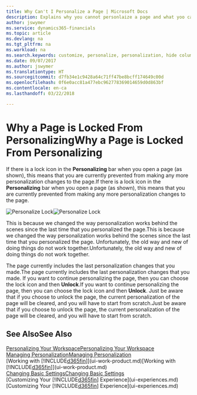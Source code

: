```yaml
---
title: Why Can't I Personalize a Page | Microsoft Docs
description: Explains why you cannot personlaize a page and what yoo can do to unlock it so you can personalize it.
author: jswymer
ms.service: dynamics365-financials
ms.topic: article
ms.devlang: na
ms.tgt_pltfrm: na
ms.workload: na
ms.search.keywords: customize, personalize, personalization, hide columns, remove fields, move fields
ms.date: 09/07/2017
ms.author: jswymer
ms.translationtype: HT
ms.sourcegitcommit: d7fb34e1c9428a64c71ff47be8bcff174649c00d
ms.openlocfilehash: 0f6e0acc81a477ebc962778369014659d0d863bf
ms.contentlocale: en-ca
ms.lasthandoff: 03/22/2018

---
```

# <a name="why-a-page-is-locked-from-personalizing"></a><span data-ttu-id="1ccef-103">Why a Page is Locked From Personalizing</span><span class="sxs-lookup"><span data-stu-id="1ccef-103">Why a Page is Locked From Personalizing</span></span>
<span data-ttu-id="1ccef-104">If there is a lock icon in the **Personalizing** bar when you open a page (as shown), this means that you are currently prevented from making any more personalization changes to the page.</span><span class="sxs-lookup"><span data-stu-id="1ccef-104">If there is a lock icon in the **Personalizing** bar when you open a page (as shown), this means that you are currently prevented from making any more personalization changes to the page.</span></span>

<span data-ttu-id="1ccef-105">![Personalize Lock](media/personalization-locked.png "Personalize lock")</span><span class="sxs-lookup"><span data-stu-id="1ccef-105">![Personalize Lock](media/personalization-locked.png "Personalize lock")</span></span>

<span data-ttu-id="1ccef-106">This is because we changed the way personalization works behind the scenes since the last time that you personalized the page.</span><span class="sxs-lookup"><span data-stu-id="1ccef-106">This is because we changed the way personalization works behind the scenes since the last time that you personalized the page.</span></span> <span data-ttu-id="1ccef-107">Unfortunately, the old way and new of doing things do not work together.</span><span class="sxs-lookup"><span data-stu-id="1ccef-107">Unfortunately, the old way and new of doing things do not work together.</span></span>

<span data-ttu-id="1ccef-108">The page currently includes the last personalization changes that you made.</span><span class="sxs-lookup"><span data-stu-id="1ccef-108">The page currently includes the last personalization changes that you made.</span></span> <span data-ttu-id="1ccef-109">If you want to continue personalizing the page, then you can choose the lock icon and then **Unlock**.</span><span class="sxs-lookup"><span data-stu-id="1ccef-109">If you want to continue personalizing the page, then you can choose the lock icon and then **Unlock**.</span></span> <span data-ttu-id="1ccef-110">Just be aware that if you choose to unlock the page, the current personalization of the page will be cleared, and you will have to start from scratch.</span><span class="sxs-lookup"><span data-stu-id="1ccef-110">Just be aware that if you choose to unlock the page, the current personalization of the page will be cleared, and you will have to start from scratch.</span></span>


## <a name="see-also"></a><span data-ttu-id="1ccef-111">See Also</span><span class="sxs-lookup"><span data-stu-id="1ccef-111">See Also</span></span>
[<span data-ttu-id="1ccef-112">Personalizing Your Workspace</span><span class="sxs-lookup"><span data-stu-id="1ccef-112">Personalizing Your Workspace</span></span>](ui-personalization-manage.md)  
[<span data-ttu-id="1ccef-113">Managing Personalization</span><span class="sxs-lookup"><span data-stu-id="1ccef-113">Managing Personalization</span></span>](ui-personalization-manage.md)  
<span data-ttu-id="1ccef-114">[Working with [!INCLUDE[d365fin](includes/d365fin_md.md)]](ui-work-product.md)</span><span class="sxs-lookup"><span data-stu-id="1ccef-114">[Working with [!INCLUDE[d365fin](includes/d365fin_md.md)]](ui-work-product.md)</span></span>  
[<span data-ttu-id="1ccef-115">Changing Basic Settings</span><span class="sxs-lookup"><span data-stu-id="1ccef-115">Changing Basic Settings</span></span>](ui-change-basic-settings.md)  
<span data-ttu-id="1ccef-116">[Customizing Your [!INCLUDE[d365fin](includes/d365fin_md.md)] Experience](ui-experiences.md)</span><span class="sxs-lookup"><span data-stu-id="1ccef-116">[Customizing Your [!INCLUDE[d365fin](includes/d365fin_md.md)] Experience](ui-experiences.md)</span></span>  

